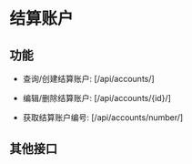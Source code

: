 # 结算账户


## 功能

- 查询/创建结算账户:
[/api/accounts/]

- 编辑/删除结算账户:
[/api/accounts/{id}/]

- 获取结算账户编号:
[/api/accounts/number/]


## 其他接口

